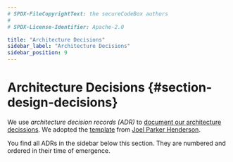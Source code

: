 ```yaml
---
# SPDX-FileCopyrightText: the secureCodeBox authors
#
# SPDX-License-Identifier: Apache-2.0

title: "Architecture Decisions"
sidebar_label: "Architecture Decisions"
sidebar_position: 9
---
```

# Architecture Decisions {#section-design-decisions}

We use _architecture decision records (ADR)_ to [document our architecture decissions][adr-nygard]. We adopted the [template][adr-template] from [Joel Parker Henderson][gh-henderson].

You find all ADRs in the sidebar below this section. They are numbered and ordered in their time of emergence.

[adr-nygard]:   https://cognitect.com/blog/2011/11/15/documenting-architecture-decisions
[adr-template]: https://github.com/joelparkerhenderson/architecture-decision-record/blob/main/templates/decision-record-template-by-michael-nygard/index.md
[gh-henderson]: https://github.com/joelparkerhenderson
